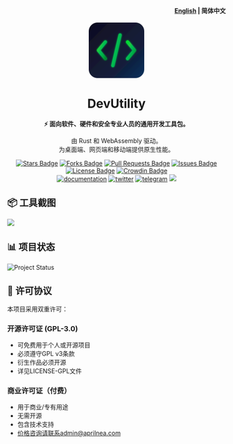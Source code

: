 <h4 align="right"><a href="./README_EN.md">English</a> | <strong>简体中文</strong></h4>
<p align="center">
    <img src=./src-tauri/icons/icon.png width=128/>
</p>
<h1 align="center">DevUtility</h1>
<p align="center"><strong>⚡ 面向软件、硬件和安全专业人员的通用开发工具包。</strong></p>
<p align="center">由 Rust 和 WebAssembly 驱动。<br/> 为桌面端、网页端和移动端提供原生性能。</p>
<p align="center">
  <a href="https://github.com/AprilNEA/DevUtility/stargazers"><img src="https://img.shields.io/github/stars/AprilNEA/DevUtility" alt="Stars Badge"/></a>
  <a href="https://github.com/AprilNEA/DevUtility/network/members"><img src="https://img.shields.io/github/forks/AprilNEA/DevUtility" alt="Forks Badge"/></a>
  <a href="https://github.com/AprilNEA/DevUtility/pulls"><img src="https://img.shields.io/github/issues-pr/AprilNEA/DevUtility" alt="Pull Requests Badge"/></a>
  <a href="https://github.com/AprilNEA/DevUtility/issues"><img src="https://img.shields.io/github/issues-closed/AprilNEA/DevUtility" alt="Issues Badge"/></a>
  <a href="https://github.com/AprilNEA/DevUtility/blob/master/LICENSE"><img src="https://img.shields.io/badge/License-Dual%20License-blue" alt="License Badge"/></a>
  <a href="https://translate.utility.dev"><img src="https://badges.crowdin.net/devutility/localized.svg" alt="Crowdin Badge"/></a>
  <br/> 
  <a href="https://utility.dev" target="_blank"><img alt="documentation" src="https://img.shields.io/badge/docs-online-brightgreen"></a>
  <a href="https://x.com/DevUtilityApp" target="_blank"><img alt="twitter" src="https://img.shields.io/twitter/follow/DevUtilityApp"></a>
  <a href="https://t.me/DevUtility" target="_blank"><img alt="telegram" src="https://img.shields.io/badge/channel-telegram-blueviolet?style=square&logo=Telegram"></a>
  <img src="https://hits.aprilnea.com/hits?url=https://github.com/AprilNEA/DevUtility" />
</p>

## 📦 工具截图

![](https://utility.dev/images/screenshots/v0-1-5/input-output-layout.png)

## 📊 项目状态

![Project Status](https://repobeats.axiom.co/api/embed/0529cb5e27377848133ad8196106758f6a908472.svg "Repobeats analytics image")

## 📄 许可协议

本项目采用双重许可：

### 开源许可证 (GPL-3.0)

- 可免费用于个人或开源项目
- 必须遵守GPL v3条款
- 衍生作品必须开源
- 详见LICENSE-GPL文件

### 商业许可证（付费）

- 用于商业/专有用途
- 无需开源
- 包含技术支持
- 价格咨询请联系admin@aprilnea.com